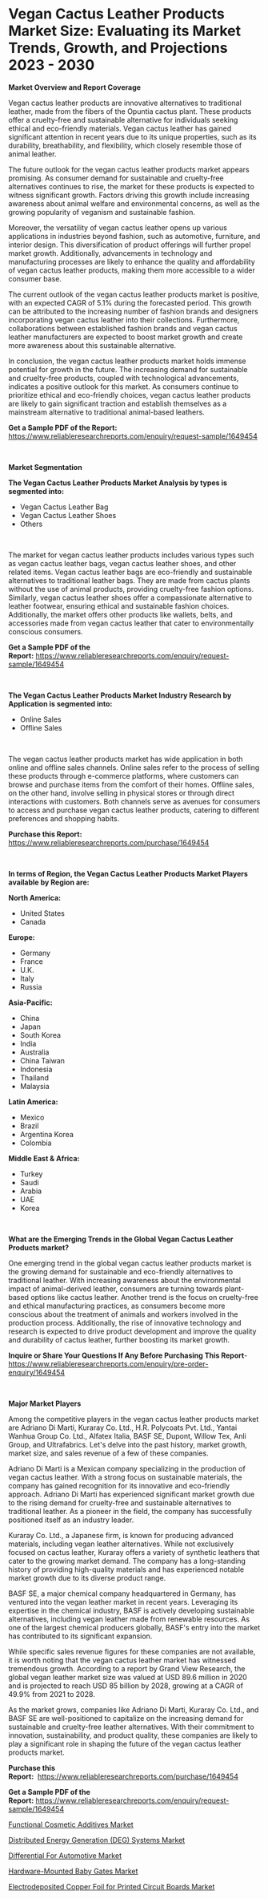 <p><h1>Vegan Cactus Leather Products Market Size: Evaluating its Market Trends, Growth, and Projections 2023 - 2030</h1></p><p><strong>Market Overview and Report Coverage</strong></p>
<p><p>Vegan cactus leather products are innovative alternatives to traditional leather, made from the fibers of the Opuntia cactus plant. These products offer a cruelty-free and sustainable alternative for individuals seeking ethical and eco-friendly materials. Vegan cactus leather has gained significant attention in recent years due to its unique properties, such as its durability, breathability, and flexibility, which closely resemble those of animal leather.</p><p>The future outlook for the vegan cactus leather products market appears promising. As consumer demand for sustainable and cruelty-free alternatives continues to rise, the market for these products is expected to witness significant growth. Factors driving this growth include increasing awareness about animal welfare and environmental concerns, as well as the growing popularity of veganism and sustainable fashion.</p><p>Moreover, the versatility of vegan cactus leather opens up various applications in industries beyond fashion, such as automotive, furniture, and interior design. This diversification of product offerings will further propel market growth. Additionally, advancements in technology and manufacturing processes are likely to enhance the quality and affordability of vegan cactus leather products, making them more accessible to a wider consumer base.</p><p>The current outlook of the vegan cactus leather products market is positive, with an expected CAGR of 5.1% during the forecasted period. This growth can be attributed to the increasing number of fashion brands and designers incorporating vegan cactus leather into their collections. Furthermore, collaborations between established fashion brands and vegan cactus leather manufacturers are expected to boost market growth and create more awareness about this sustainable alternative.</p><p>In conclusion, the vegan cactus leather products market holds immense potential for growth in the future. The increasing demand for sustainable and cruelty-free products, coupled with technological advancements, indicates a positive outlook for this market. As consumers continue to prioritize ethical and eco-friendly choices, vegan cactus leather products are likely to gain significant traction and establish themselves as a mainstream alternative to traditional animal-based leathers.</p></p>
<p><strong>Get a Sample PDF of the Report:</strong> <a href="https://www.reliableresearchreports.com/enquiry/request-sample/1649454">https://www.reliableresearchreports.com/enquiry/request-sample/1649454</a></p>
<p>&nbsp;</p>
<p><strong>Market Segmentation</strong></p>
<p><strong>The Vegan Cactus Leather Products Market Analysis by types is segmented into:</strong></p>
<p><ul><li>Vegan Cactus Leather Bag</li><li>Vegan Cactus Leather Shoes</li><li>Others</li></ul></p>
<p>&nbsp;</p>
<p><p>The market for vegan cactus leather products includes various types such as vegan cactus leather bags, vegan cactus leather shoes, and other related items. Vegan cactus leather bags are eco-friendly and sustainable alternatives to traditional leather bags. They are made from cactus plants without the use of animal products, providing cruelty-free fashion options. Similarly, vegan cactus leather shoes offer a compassionate alternative to leather footwear, ensuring ethical and sustainable fashion choices. Additionally, the market offers other products like wallets, belts, and accessories made from vegan cactus leather that cater to environmentally conscious consumers.</p></p>
<p><strong>Get a Sample PDF of the Report:</strong>&nbsp;<a href="https://www.reliableresearchreports.com/enquiry/request-sample/1649454">https://www.reliableresearchreports.com/enquiry/request-sample/1649454</a></p>
<p>&nbsp;</p>
<p><strong>The Vegan Cactus Leather Products Market Industry Research by Application is segmented into:</strong></p>
<p><ul><li>Online Sales</li><li>Offline Sales</li></ul></p>
<p>&nbsp;</p>
<p><p>The vegan cactus leather products market has wide application in both online and offline sales channels. Online sales refer to the process of selling these products through e-commerce platforms, where customers can browse and purchase items from the comfort of their homes. Offline sales, on the other hand, involve selling in physical stores or through direct interactions with customers. Both channels serve as avenues for consumers to access and purchase vegan cactus leather products, catering to different preferences and shopping habits.</p></p>
<p><strong>Purchase this Report:</strong>&nbsp; <a href="https://www.reliableresearchreports.com/purchase/1649454">https://www.reliableresearchreports.com/purchase/1649454</a></p>
<p>&nbsp;</p>
<p><strong>In terms of Region, the Vegan Cactus Leather Products Market Players available by Region are:</strong></p>
<p>
    <p> <strong> North America: </strong>
        <ul>
            <li>United States</li>
            <li>Canada</li>
        </ul>
        </p> 
    <p> <strong> Europe: </strong>
        <ul>
            <li>Germany</li>
            <li>France</li>
            <li>U.K.</li>
            <li>Italy</li>
            <li>Russia</li>
        </ul>
        </p> 
    <p> <strong> Asia-Pacific: </strong>
        <ul>
            <li>China</li>
            <li>Japan</li>
            <li>South Korea</li>
            <li>India</li>
            <li>Australia</li>
            <li>China Taiwan</li>
            <li>Indonesia</li>
            <li>Thailand</li>
            <li>Malaysia</li>
        </ul>
        </p> 
    <p> <strong> Latin America: </strong>
        <ul>
            <li>Mexico</li>
            <li>Brazil</li>
            <li>Argentina Korea</li>
            <li>Colombia</li>
        </ul>
        </p> 
    <p> <strong> Middle East & Africa: </strong>
        <ul>
            <li>Turkey</li>
            <li>Saudi</li>
            <li>Arabia</li>
            <li>UAE</li>
            <li>Korea</li>
        </ul>
    </p>
    </p>
<p>&nbsp;</p>
<p><strong>What are the Emerging Trends in the Global Vegan Cactus Leather Products market?</strong></p>
<p><p>One emerging trend in the global vegan cactus leather products market is the growing demand for sustainable and eco-friendly alternatives to traditional leather. With increasing awareness about the environmental impact of animal-derived leather, consumers are turning towards plant-based options like cactus leather. Another trend is the focus on cruelty-free and ethical manufacturing practices, as consumers become more conscious about the treatment of animals and workers involved in the production process. Additionally, the rise of innovative technology and research is expected to drive product development and improve the quality and durability of cactus leather, further boosting its market growth.</p></p>
<p><strong>Inquire or Share Your Questions If Any Before Purchasing This Report</strong>- <a href="https://www.reliableresearchreports.com/enquiry/pre-order-enquiry/1649454">https://www.reliableresearchreports.com/enquiry/pre-order-enquiry/1649454</a></p>
<p>&nbsp;</p>
<p><strong>Major Market Players</strong></p>
<p><p>Among the competitive players in the vegan cactus leather products market are Adriano Di Marti, Kuraray Co. Ltd., H.R. Polycoats Pvt. Ltd., Yantai Wanhua Group Co. Ltd., Alfatex Italia, BASF SE, Dupont, Willow Tex, Anli Group, and Ultrafabrics. Let's delve into the past history, market growth, market size, and sales revenue of a few of these companies.</p><p>Adriano Di Marti is a Mexican company specializing in the production of vegan cactus leather. With a strong focus on sustainable materials, the company has gained recognition for its innovative and eco-friendly approach. Adriano Di Marti has experienced significant market growth due to the rising demand for cruelty-free and sustainable alternatives to traditional leather. As a pioneer in the field, the company has successfully positioned itself as an industry leader.</p><p>Kuraray Co. Ltd., a Japanese firm, is known for producing advanced materials, including vegan leather alternatives. While not exclusively focused on cactus leather, Kuraray offers a variety of synthetic leathers that cater to the growing market demand. The company has a long-standing history of providing high-quality materials and has experienced notable market growth due to its diverse product range.</p><p>BASF SE, a major chemical company headquartered in Germany, has ventured into the vegan leather market in recent years. Leveraging its expertise in the chemical industry, BASF is actively developing sustainable alternatives, including vegan leather made from renewable resources. As one of the largest chemical producers globally, BASF's entry into the market has contributed to its significant expansion.</p><p>While specific sales revenue figures for these companies are not available, it is worth noting that the vegan cactus leather market has witnessed tremendous growth. According to a report by Grand View Research, the global vegan leather market size was valued at USD 89.6 million in 2020 and is projected to reach USD 85 billion by 2028, growing at a CAGR of 49.9% from 2021 to 2028.</p><p>As the market grows, companies like Adriano Di Marti, Kuraray Co. Ltd., and BASF SE are well-positioned to capitalize on the increasing demand for sustainable and cruelty-free leather alternatives. With their commitment to innovation, sustainability, and product quality, these companies are likely to play a significant role in shaping the future of the vegan cactus leather products market.</p></p>
<p><strong>Purchase this Report:</strong>&nbsp;&nbsp;<a href="https://www.reliableresearchreports.com/purchase/1649454">https://www.reliableresearchreports.com/purchase/1649454</a></p>
<p></p>
<p><strong>Get a Sample PDF of the Report:</strong>&nbsp;<a href="https://www.reliableresearchreports.com/enquiry/request-sample/1649454">https://www.reliableresearchreports.com/enquiry/request-sample/1649454</a></p>
<p><p><a href="https://github.com/Krish2023na/Market-Research-Report-List-1/blob/main/functional-cosmetic-additives-market.md">Functional Cosmetic Additives Market</a></p><p><a href="https://medium.com/@linneahilll6456/distributed-energy-generation-deg-systems-market-focuses-on-market-share-size-and-projected-1f72a8323b2c">Distributed Energy Generation (DEG) Systems Market</a></p><p><a href="https://medium.com/@bonniehoppe2023/decoding-differential-for-automotive-market-metrics-market-share-trends-and-growth-patterns-6e123fdf75bd">Differential For Automotive Market</a></p><p><a href="https://www.linkedin.com/pulse/hardware-mounted-baby-gates-market-research-report-provides/">Hardware-Mounted Baby Gates Market</a></p><p><a href="https://github.com/zebdakicsin/Market-Research-Report-List-1/blob/main/electrodeposited-copper-foil-for-printed-circuit-boards-market.md">Electrodeposited Copper Foil for Printed Circuit Boards Market</a></p></p>
